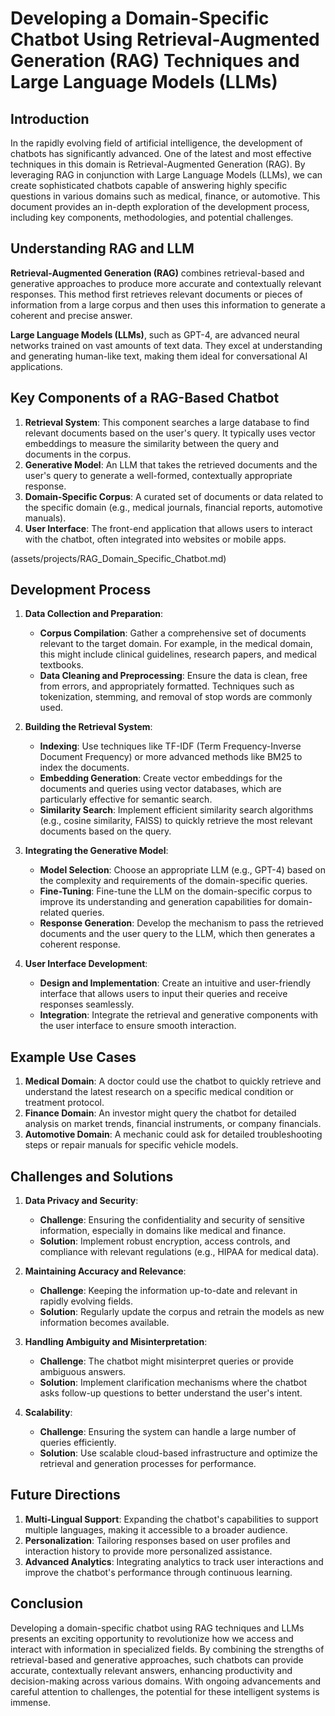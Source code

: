 
# Developing a Domain-Specific Chatbot Using Retrieval-Augmented Generation (RAG) Techniques and Large Language Models (LLMs)

## Introduction
In the rapidly evolving field of artificial intelligence, the development of chatbots has significantly advanced. One of the latest and most effective techniques in this domain is Retrieval-Augmented Generation (RAG). By leveraging RAG in conjunction with Large Language Models (LLMs), we can create sophisticated chatbots capable of answering highly specific questions in various domains such as medical, finance, or automotive. This document provides an in-depth exploration of the development process, including key components, methodologies, and potential challenges.

## Understanding RAG and LLM
**Retrieval-Augmented Generation (RAG)** combines retrieval-based and generative approaches to produce more accurate and contextually relevant responses. This method first retrieves relevant documents or pieces of information from a large corpus and then uses this information to generate a coherent and precise answer.

**Large Language Models (LLMs)**, such as GPT-4, are advanced neural networks trained on vast amounts of text data. They excel at understanding and generating human-like text, making them ideal for conversational AI applications.

## Key Components of a RAG-Based Chatbot
1. **Retrieval System**: This component searches a large database to find relevant documents based on the user's query. It typically uses vector embeddings to measure the similarity between the query and documents in the corpus.
2. **Generative Model**: An LLM that takes the retrieved documents and the user's query to generate a well-formed, contextually appropriate response.
3. **Domain-Specific Corpus**: A curated set of documents or data related to the specific domain (e.g., medical journals, financial reports, automotive manuals).
4. **User Interface**: The front-end application that allows users to interact with the chatbot, often integrated into websites or mobile apps.

(assets/projects/RAG_Domain_Specific_Chatbot.md)

## Development Process
1. **Data Collection and Preparation**:
    - **Corpus Compilation**: Gather a comprehensive set of documents relevant to the target domain. For example, in the medical domain, this might include clinical guidelines, research papers, and medical textbooks.
    - **Data Cleaning and Preprocessing**: Ensure the data is clean, free from errors, and appropriately formatted. Techniques such as tokenization, stemming, and removal of stop words are commonly used.

2. **Building the Retrieval System**:
    - **Indexing**: Use techniques like TF-IDF (Term Frequency-Inverse Document Frequency) or more advanced methods like BM25 to index the documents.
    - **Embedding Generation**: Create vector embeddings for the documents and queries using vector databases, which are particularly effective for semantic search.
    - **Similarity Search**: Implement efficient similarity search algorithms (e.g., cosine similarity, FAISS) to quickly retrieve the most relevant documents based on the query.

3. **Integrating the Generative Model**:
    - **Model Selection**: Choose an appropriate LLM (e.g., GPT-4) based on the complexity and requirements of the domain-specific queries.
    - **Fine-Tuning**: Fine-tune the LLM on the domain-specific corpus to improve its understanding and generation capabilities for domain-related queries.
    - **Response Generation**: Develop the mechanism to pass the retrieved documents and the user query to the LLM, which then generates a coherent response.

4. **User Interface Development**:
    - **Design and Implementation**: Create an intuitive and user-friendly interface that allows users to input their queries and receive responses seamlessly.
    - **Integration**: Integrate the retrieval and generative components with the user interface to ensure smooth interaction.

## Example Use Cases
1. **Medical Domain**: A doctor could use the chatbot to quickly retrieve and understand the latest research on a specific medical condition or treatment protocol.
2. **Finance Domain**: An investor might query the chatbot for detailed analysis on market trends, financial instruments, or company financials.
3. **Automotive Domain**: A mechanic could ask for detailed troubleshooting steps or repair manuals for specific vehicle models.

## Challenges and Solutions
1. **Data Privacy and Security**:
    - **Challenge**: Ensuring the confidentiality and security of sensitive information, especially in domains like medical and finance.
    - **Solution**: Implement robust encryption, access controls, and compliance with relevant regulations (e.g., HIPAA for medical data).

2. **Maintaining Accuracy and Relevance**:
    - **Challenge**: Keeping the information up-to-date and relevant in rapidly evolving fields.
    - **Solution**: Regularly update the corpus and retrain the models as new information becomes available.

3. **Handling Ambiguity and Misinterpretation**:
    - **Challenge**: The chatbot might misinterpret queries or provide ambiguous answers.
    - **Solution**: Implement clarification mechanisms where the chatbot asks follow-up questions to better understand the user's intent.

4. **Scalability**:
    - **Challenge**: Ensuring the system can handle a large number of queries efficiently.
    - **Solution**: Use scalable cloud-based infrastructure and optimize the retrieval and generation processes for performance.

## Future Directions
1. **Multi-Lingual Support**: Expanding the chatbot's capabilities to support multiple languages, making it accessible to a broader audience.
2. **Personalization**: Tailoring responses based on user profiles and interaction history to provide more personalized assistance.
3. **Advanced Analytics**: Integrating analytics to track user interactions and improve the chatbot's performance through continuous learning.

## Conclusion
Developing a domain-specific chatbot using RAG techniques and LLMs presents an exciting opportunity to revolutionize how we access and interact with information in specialized fields. By combining the strengths of retrieval-based and generative approaches, such chatbots can provide accurate, contextually relevant answers, enhancing productivity and decision-making across various domains. With ongoing advancements and careful attention to challenges, the potential for these intelligent systems is immense.
